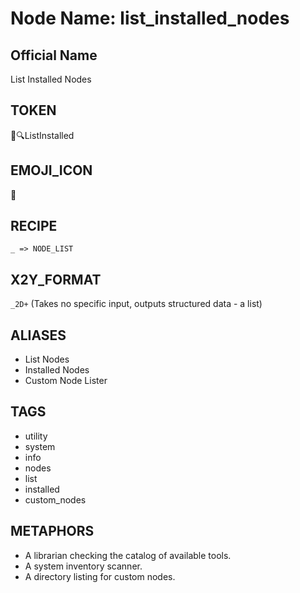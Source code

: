 # Node Name: list_installed_nodes

## Official Name

List Installed Nodes

## TOKEN

📜🔍ListInstalled

## EMOJI_ICON

📜

## RECIPE

`_ => NODE_LIST`

## X2Y_FORMAT

`_2D+` (Takes no specific input, outputs structured data - a list)

## ALIASES

- List Nodes
- Installed Nodes
- Custom Node Lister

## TAGS

- utility
- system
- info
- nodes
- list
- installed
- custom_nodes

## METAPHORS

- A librarian checking the catalog of available tools.
- A system inventory scanner.
- A directory listing for custom nodes. 